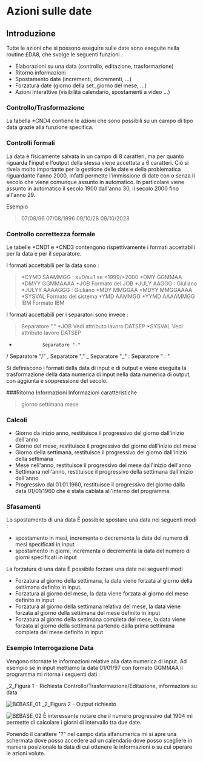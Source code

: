 # Azioni sulle date
## Introduzione
Tutte le azioni che si possono eseguire sulle date sono eseguite nella routine £DA8, che svolge le seguenti funzioni : 

- Elaborazioni su una data (controllo, editazione, trasformazione)
- Ritorno informazioni
- Spostamento date (incrementi, decrementi, ...)
- Forzatura date (giorno della set.,giorno del mese, ...)
- Azioni interattive (visibilità calendario, spostamenti a video ...)


### Controllo/Trasformazione
La tabella \*CND4 contiene le azioni che sono possibili su un campo di tipo data grazie alla funzione specifica.

### Controlli formali
La data è fisicamente salvata in un campo di 8 caratteri, ma per quanto riguarda l'input e l'output della stessa viene accettata a 6 caratteri.
Ciò si rivela molto importante per la gestione delle date e della problematica riguardante l'anno 2000, infatti permette l'immissione di date con o senza il secolo che viene  comunque assunto in automatico. In particolare viene assunto in automatico il secolo 1900 dall'anno 30,  il secolo 2000 fino all'anno 29.

Esempio
> 07/08/96  07/08/1996
 09/10/28  09/10/2028


### Controllo correttezza formale
Le tabelle \*CND1 e \*CND3 contengono rispettivamente i formati accettabili per la data e per il separatore.

I formati accettabili per la data sono : 
> \*CYMD        SAAMMGG           :  s=0/s=1 se <1999/>2000
 \*DMY         GGMMAA
 \*DMYY        GGMMAAAA
 \*JOB         Formato del JOB
 \*JULY        AAGGG             :  Giuliano
 \*JULYY       AAAAGGG           :  Giuliano
 \*MDY         MMGGAA
 \*MDYY        MMGGAAAA
 \*SYSVAL      Formato del sistema
 \*YMD         AAMMGG
 \*YYMD        AAAAMMGG
 IBM          Formato IBM

I formati accettabili per i separatori sono invece : 
> Separatore "."
 \*JOB            Vedi attributo lavoro DATSEP
 \*SYSVAL         Vedi attributo lavoro DATSEP
 -               Separatore "-"
 /               Separatore "/"
 ,               Separatore ","
 _               Separatore "_"
  :                Separatore " : "

Si definiscono i formati della data di input e di output e viene eseguita la trasformazione della data numerica di input nella data numerica di output, con aggiunta e soppressione del secolo.

###Ritorno Informazioni
Informazioni caratteristiche
> giorno
 settimana
 mese


### Calcoli

- Giorno da inizio anno, restituisce il progressivo del giorno dall'inizio dell'anno
- Giorno del mese, restituisce il progressivo del giorno dall'inizio del mese
- Giorno della settimana, restituisce il progressivo del giorno dall'inizio della settimana
- Mese nell'anno, restituisce il progressivo del mese dall'inizio dell'anno
- Settimana nell'anno, restituisce il progressivo della settimana dall'inizio dell'anno
- Progressivo dal 01.01.1960, restituisce il progressivo del giorno dalla data 01/01/1960 che è stata cablata all'interno del programma.


### Sfasamenti
Lo spostamento di una data
È possibile spostare una data nei seguenti modi : 

- spostamento in mesi, incrementa o decrementa la data del numero di mesi specificati in input
- spostamento in giorni, incrementa o decrementa la data del numero di giorni specificati in input


La forzatura di una data
È possibile forzare una data nei seguenti modi

- Forzatura al giorno della settimana, la data viene forzata al giorno della settimana definito in input.
- Forzatura al giorno del mese, la data viene forzata al giorno del mese definito in input
- Forzatura al giorno della settimana relativa del mese, la data viene forzata al giorno della settimana del mese  definito in input
- Forzatura al giorno della settimana completa del mese, la data viene forzata al giorno della settimana partendo dalla prima settimana completa del mese definito in input


### Esempio Interrogazione Data
Vengono ritornate  le informazioni relative alla data numerica di input. Ad esempio se in input mettiamo la data 01/01/97 con formato GGMMAA il programma mi ritorna i seguenti dati : 

_2_Figura 1 - Richiesta Controllo/Trasformazione/Editazione, informazioni su data

![B£BASE_01](http://doc.smeup.com/immagini/MBDOC_OGG-P_TSTDA8/BXBASE_01.png)
_2_Figura 2 - Output richiesto

![B£BASE_02](http://doc.smeup.com/immagini/MBDOC_OGG-P_TSTDA8/BXBASE_02.png)
È interessante notare che il numero progressivo dal 1904 mi permette di calcolare i giorni di intervallo tra due date.

Ponendo il carattere "?" nel campo data alfanumerica mi si apre una schermata dove posso accedere ad un calendario dove posso scegliere in maniera posizionale la data di cui ottenere le informazioni o su cui operare le azioni volute.
